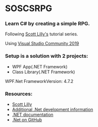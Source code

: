 # SOSCSRPG
### Learn C# by creating a simple RPG.<br>
Following [Scott Lilly's](https://scottlilly.com/build-a-cwpf-rpg/) tutorial series.

Using [Visual Studio Community 2019](https://www.visualstudio.com/en-us/products/visual-studio-community-vs.aspx)<br>
### Setup is a solution with 2 projects:
- WPF App(.NET Framework)
- Class Library(.NET Framework)

WPF.Net FrameworkVersion:  4.7.2<br>

### Resources:
- [Scott Lilly](https://scottlilly.com/)
- [Additional .Net development information](https://dotnet.microsoft.com/download)
- [.NET documentation](https://docs.microsoft.com/en-us/dotnet/)
- [.Net on GitHub](https://github.com/dotnet)
